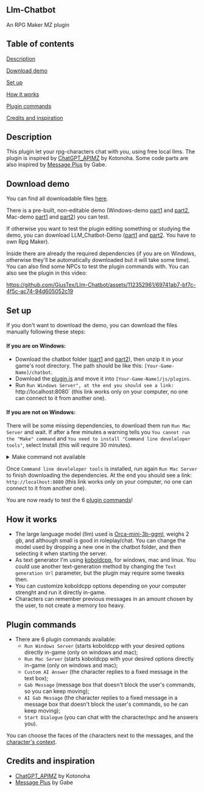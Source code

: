 ## Llm-Chatbot
An RPG Maker MZ plugin

## Table of contents
[Description](#description)

[Download demo](https://github.com/GiusTex/Llm-Chatbot/releases)

[Set up](#set-up)

[How it works](#how-it-works)

[Plugin commands](#plugin-commands)

[Credits and inspiration](#credits-and-inspiration)

## Description
This plugin let your rpg-characters chat with you, using free local llms. The plugin is inspired by [ChatGPT_APIMZ](https://github.com/kotonoha0109/kotonoha_tkoolMZ_Plugins/blob/main/plugins/ChatGPT_APIMZ.js) by Kotonoha.
Some code parts are also inspired by [Message Plus](https://forums.rpgmakerweb.com/index.php?threads/gabe-mz-message-plus.127925/) by Gabe.

## Download demo
You can find all downloadable files [here](https://github.com/GiusTex/Llm-Chatbot/releases).

There is a pre-built, non-editable demo (Windows-demo [part1](https://github.com/GiusTex/Llm-Chatbot/releases/download/1.0.0/LLM_Chatbot-Demo_Windows.part1.rar) and [part2](https://github.com/GiusTex/Llm-Chatbot/releases/download/1.0.0/LLM_Chatbot-Demo_Windows.part2.rar), Mac-demo [part1](https://github.com/GiusTex/Llm-Chatbot/releases/download/1.0.0/LLM_Chatbot-Demo_Mac.part1.rar) and [part2](https://github.com/GiusTex/Llm-Chatbot/releases/download/1.0.0/LLM_Chatbot-Demo_Mac.part2.rar)) you can test.

If otherwise you want to test the plugin editing something or studying the demo, you can download LLM_Chatbot-Demo ([part1](https://github.com/GiusTex/Llm-Chatbot/releases/download/1.0.0/LLM_Chatbot-Demo.part1.rar) and [part2](https://github.com/GiusTex/Llm-Chatbot/releases/download/1.0.0/LLM_Chatbot-Demo.part2.rar). You have to own Rpg Maker).

Inside there are already the required dependencies (if you are on Windows, otherwise they'll be automatically downloaded but it will take some time). You can also find some NPCs to test the plugin commands with. You can also see the plugin in this video:

https://github.com/GiusTex/Llm-Chatbot/assets/112352961/69741ab7-bf7c-4f5c-ac74-94d605052c19

## Set up
If you don't want to download the demo, you can download the files manually following these steps:
#### If you are on Windows:
- Download the chatbot folder ([part1](https://github.com/GiusTex/Llm-Chatbot/releases/download/1.0.0/chatbot.part1.rar) and [part2](https://github.com/GiusTex/Llm-Chatbot/releases/download/1.0.0/chatbot.part2.rar)), then unzip it in your game's root directory. The path should be like this: `[Your-Game-Name]/chatbot`.
- Download the [plugin.js](https://github.com/GiusTex/Llm-Chatbot/releases/download/untagged-0ccf3a40ee2841398959/Llm_Chatbot.js) and move it into `[Your-Game-Name]/js/plugins`.
- Run `Run Windows Server", at the end you should see a link: `http://localhost:8080` (this link works only on your computer, no one can connect to it from another one).
#### If you are not on Windows:
There will be some missing dependencies, to download them run `Run Mac Server` and wait. If after a few minutes a warning tells you `You cannot run the "Make" command` and `You need to install "Command line develeloper tools"`, select Install (this will require 30 minutes).

<details>
  <summary>Make command not available</summary>
    
  <img src="https://github.com/GiusTex/Llm-Chatbot/assets/112352961/bf70b46e-88df-4542-bd86-4d4f88ed0c76" width="473" height="217" />

  </details>
    
Once `Command line develeloper tools` is installed, run again `Run Mac Server` to finish downloading the dependencies. At the end you should see a link: `http://localhost:8080` (this link works only on your computer, no one can connect to it from another one).

You are now ready to test the 6 [plugin commands](#plugin-commands)!
## How it works
- The large language model (llm) used is [Orca-mini-3b-ggml](https://huggingface.co/TheBloke/orca_mini_3B-GGML), weighs 2 gb, and although small is good in roleplay/chat. You can change the model used by dropping a new one in the chatbot folder, and then selecting it when starting the server.
- As text generator I'm using [koboldcpp](https://github.com/LostRuins/koboldcpp), for windows, mac and linux. You could use another text-generation method by changing the `Text generation Url` parameter, but the plugin may require some tweaks then.
- You can customize koboldcpp options depending on your computer strenght and run it directly in-game.
- Characters can remember previous messages in an amount chosen by the user, to not create a memory too heavy.

## Plugin commands
- There are 6 plugin commands available:
  - `Run Windows Server` (starts koboldcpp with your desired options directly in-game (only on windows and mac);
  - `Run Mac Server` (starts koboldcpp with your desired options directly in-game (only on windows and mac);
  - `Custom AI Answer` (the character replies to a fixed message in the text box);
  - `Gab Message` (message box that doesn't block the user's commands, so you can keep moving);
  - `AI Gab Message` (the character replies to a fixed message in a message box that doesn't block the user's commands, so he can keep moving);
  - `Start Dialogue` (you can chat with the character/npc and he answers you).

You can choose the faces of the characters next to the messages, and the [character's context](https://github.com/GiusTex/Llm-Chatbot/blob/main/docs/Examples.md#custom-characters).

## Credits and inspiration
- [ChatGPT_APIMZ](https://github.com/kotonoha0109/kotonoha_tkoolMZ_Plugins/blob/main/plugins/ChatGPT_APIMZ.js) by Kotonoha
- [Message Plus](https://forums.rpgmakerweb.com/index.php?threads/gabe-mz-message-plus.127925/) by Gabe
